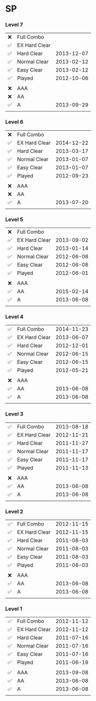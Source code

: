 # SP


### Level 7

||||
-------------------|---------------|-----------
:x:                | Full Combo    |
:white_check_mark: | EX Hard Clear |
:white_check_mark: | Hard Clear    | 2013-12-07
:white_check_mark: | Normal Clear  | 2013-02-12
:white_check_mark: | Easy Clear    | 2013-02-12
:white_check_mark: | Played        | 2012-10-06
||
:x:                | AAA           |
:x:                | AA            |
:white_check_mark: | A             | 2013-09-29
||||


### Level 6

||||
-------------------|---------------|-----------
:x:                | Full Combo    |
:white_check_mark: | EX Hard Clear | 2014-12-22
:white_check_mark: | Hard Clear    | 2013-03-17
:white_check_mark: | Normal Clear  | 2013-01-07
:white_check_mark: | Easy Clear    | 2013-01-07
:white_check_mark: | Played        | 2012-09-23
||
:x:                | AAA           |
:x:                | AA            |
:white_check_mark: | A             | 2013-07-20
||||


### Level 5

||||
-------------------|---------------|-----------
:x:                | Full Combo    |
:white_check_mark: | EX Hard Clear | 2013-09-02
:white_check_mark: | Hard Clear    | 2013-01-14
:white_check_mark: | Normal Clear  | 2012-06-08
:white_check_mark: | Easy Clear    | 2012-06-08
:white_check_mark: | Played        | 2012-06-01
||
:x:                | AAA           |
:white_check_mark: | AA            | 2015-02-14
:white_check_mark: | A             | 2013-06-08
||||


### Level 4

||||
-------------------|---------------|-----------
:white_check_mark: | Full Combo    | 2014-11-23
:white_check_mark: | EX Hard Clear | 2013-06-07
:white_check_mark: | Hard Clear    | 2012-12-01
:white_check_mark: | Normal Clear  | 2012-06-15
:white_check_mark: | Easy Clear    | 2012-06-15
:white_check_mark: | Played        | 2012-05-21
||
:x:                | AAA           |
:white_check_mark: | AA            | 2013-06-08
:white_check_mark: | A             | 2013-06-08
||||


### Level 3

||||
-------------------|---------------|-----------
:white_check_mark: | Full Combo    | 2013-08-18
:white_check_mark: | EX Hard Clear | 2012-11-21
:white_check_mark: | Hard Clear    | 2011-11-27
:white_check_mark: | Normal Clear  | 2011-11-17
:white_check_mark: | Easy Clear    | 2011-11-17
:white_check_mark: | Played        | 2011-11-13
||
:x:                | AAA           |
:white_check_mark: | AA            | 2013-06-08
:white_check_mark: | A             | 2013-06-08
||||


### Level 2

||||
-------------------|---------------|-----------
:white_check_mark: | Full Combo    | 2012-11-15
:white_check_mark: | EX Hard Clear | 2012-11-15
:white_check_mark: | Hard Clear    | 2011-08-03
:white_check_mark: | Normal Clear  | 2011-08-03
:white_check_mark: | Easy Clear    | 2011-08-03
:white_check_mark: | Played        | 2011-08-03
||
:x:                | AAA           |
:white_check_mark: | AA            | 2013-06-08
:white_check_mark: | A             | 2013-06-08
||||


### Level 1

||||
-------------------|---------------|-----------
:white_check_mark: | Full Combo    | 2012-11-12
:white_check_mark: | EX Hard Clear | 2012-11-12
:white_check_mark: | Hard Clear    | 2011-07-16
:white_check_mark: | Normal Clear  | 2011-07-16
:white_check_mark: | Easy Clear    | 2011-07-16
:white_check_mark: | Played        | 2011-06-19
||
:white_check_mark: | AAA           | 2013-09-08
:white_check_mark: | AA            | 2013-06-08
:white_check_mark: | A             | 2013-06-08
||||

